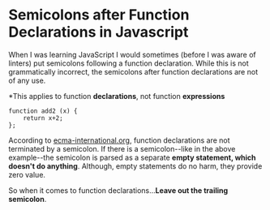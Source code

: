 # Semicolons after Function Declarations in Javascript

When I was learning JavaScript I would sometimes (before I was aware of linters) put semicolons following a function declaration. While this is not grammatically incorrect, the semicolons after function declarations are not of any use. 

*This applies to function **declarations**, not function **expressions**

```
function add2 (x) {
	return x+2;
};
```
According to [ecma-international.org](http://www.ecma-international.org/ecma-262/6.0/#sec-function-definitions), function declarations are not terminated by a semicolon. If there is a semicolon--like in the above example--the semicolon is parsed as a separate **empty statement, which doesn't do anything**. Although, empty statements do no harm, they provide zero value.

So when it comes to function declarations...**Leave out the trailing semicolon**.